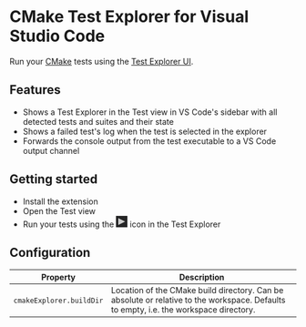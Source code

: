 # CMake Test Explorer for Visual Studio Code

Run your [CMake](https://cmake.org) tests using the [Test Explorer UI](https://marketplace.visualstudio.com/items?itemName=hbenl.vscode-test-explorer).

## Features

- Shows a Test Explorer in the Test view in VS Code's sidebar with all detected tests and suites and their state
- Shows a failed test's log when the test is selected in the explorer
- Forwards the console output from the test executable to a VS Code output channel

## Getting started

- Install the extension
- Open the Test view
- Run your tests using the ![Run](img/run.png) icon in the Test Explorer

## Configuration

| Property                 | Description                                                                                                                           |
| ------------------------ | ------------------------------------------------------------------------------------------------------------------------------------- |
| `cmakeExplorer.buildDir` | Location of the CMake build directory. Can be absolute or relative to the workspace. Defaults to empty, i.e. the workspace directory. |
